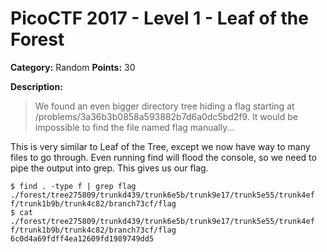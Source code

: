 # PicoCTF 2017 - Level 1 - Leaf of the Forest

**Category:** Random **Points:** 30

**Description:**

> We found an even bigger directory tree hiding a flag starting at 
> /problems/3a36b3b0858a593882b7d6a0dc5bd2f9. It would be impossible to find the file 
> named flag manually...

This is very similar to Leaf of the Tree, except we now have way to many files to go
through. Even running find will flood the console, so we need to pipe the output into
grep. This gives us our flag.

```
$ find . -type f | grep flag
./forest/tree275809/trunkd439/trunk6e5b/trunk9e17/trunk5e55/trunk4ef
f/trunk1b9b/trunk4c82/branch73cf/flag
$ cat ./forest/tree275809/trunkd439/trunk6e5b/trunk9e17/trunk5e55/trunk4ef
f/trunk1b9b/trunk4c82/branch73cf/flag
6c0d4a69fdff4ea12609fd1989749dd5
```
